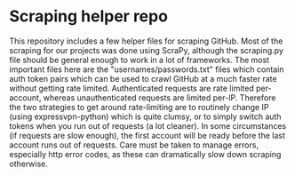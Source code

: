 # Scraping helper repo

This repository includes a few helper files for scraping GitHub. Most of the scraping for our projects was done using ScraPy, although the scraping.py file should be general enough to work in a lot of frameworks. The most important files here are the "usernames/passwords.txt" files which contain auth token pairs which can be used to crawl GitHub at a much faster rate without getting rate limited.
Authenticated requests are rate limited per-account, whereas unauthenticated requests are limited per-IP. Therefore the two strategies to get around rate-limiting are to routinely change IP (using expressvpn-python) which is quite clumsy, or to simply switch auth tokens when you run out of requests (a lot cleaner). In some circumstances (if requests are slow enough), the first account will be ready before the last account runs out of requests. Care must be taken to manage errors, especially http error codes, as these can dramatically slow down scraping otherwise.

